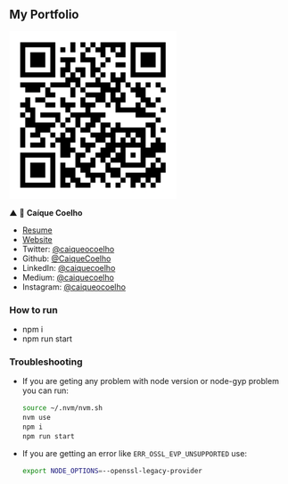 ## My Portfolio

<img src="https://github.com/CaiqueCoelho/my-portfolio/blob/main/my-portfolio-qr-code.png" width="300px">

▲
👤 **Caíque Coelho**

* [Resume](https://drive.google.com/file/d/1IBRSOQzzDqXBAYCDNPf2lDpwcuRaYlOp/view?usp=sharing)
* [Website](https://caiquecoelho.github.io/my-portfolio/)
* Twitter: [@caiqueocoelho](https://twitter.com/caiqueocoelho)
* Github: [@CaiqueCoelho](https://github.com/CaiqueCoelho)
* LinkedIn: [@caiquecoelho](https://linkedin.com/in/caiquecoelho)
* Medium: [@caiquecoelho](https://caiquecoelho.medium.com/)
* Instagram: [@caiqueocoelho](https://www.instagram.com/caiqueocoelho/)

### How to run

- npm i
- npm run start

### Troubleshooting

- If you are geting any problem with node version or node-gyp problem you can run:
    ```sh
    source ~/.nvm/nvm.sh
    nvm use
    npm i
    npm run start
    ```

- If you are getting an error like `ERR_OSSL_EVP_UNSUPPORTED` use:
    ```sh
    export NODE_OPTIONS=--openssl-legacy-provider
    ```